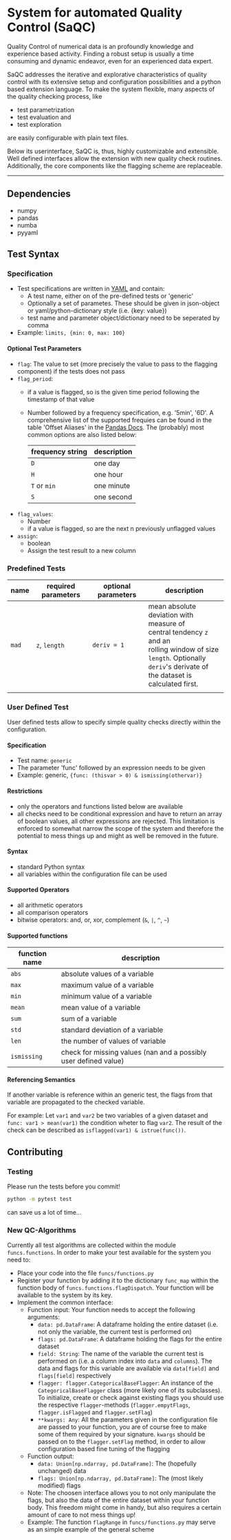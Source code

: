 # System for automated Quality Control (SaQC)

Quality Control of numerical data is an profoundly knowledge and experience based activity. Finding a robust setup is usually a time consuming and dynamic endeavor, even for an experienced
data expert.

SaQC addresses the iterative and explorative characteristics of quality control with its extensive setup and configuration possibilities and a python based extension language. To make the system flexible, many aspects of the quality
checking process, like

+ test parametrization
+ test evaluation and 
+ test exploration 

are easily configurable with plain text files.

Below its userinterface, SaQC is, thus, highly customizable and extensible. Well defined interfaces allow the extension with new quality check routines. Additionally, the core components like the flagging scheme are replaceable.

---
## Dependencies
- numpy
- pandas
- numba
- pyyaml

## Test Syntax
### Specification
- Test specifications are written in [YAML](https://en.wikipedia.org/wiki/YAML, "Wikipedia") and contain:
  + A test name, either on of the pre-defined tests or 'generic'
  + Optionally a set of parametes. These should be given in
    json-object or yaml/python-dictionary style (i.e. {key: value})
  + test name and parameter object/dictionary need to be seperated by comma
- Example: `limits, {min: 0, max: 100}`
#### Optional Test Parameters
- `flag`:
  The value to set (more precisely the value to pass to the flagging component) if the tests
  does not pass
- `flag_period`:
  + if a value is flagged, so is the given time period following the timestamp of that value
  + Number followed by a frequency specification, e.g. '5min', '6D'.
    A comprehensive list of the supported frequies can be found in the table 'Offset Aliases' in the [Pandas Docs](http://pandas.pydata.org/pandas-docs/stable/user_guide/timeseries.html#dateoffset-objects "Pandas Docs"). The (probably) most common options are also listed below:

    | frequency string | description |
    |------------------|-------------|
    | `D`              | one day     |
    | `H`              | one hour    |
    | `T` or `min`     | one minute  |
    | `S`              | one second  |
- `flag_values`:
  + Number
  + if a value is flagged, so are the next n previously unflagged values
- `assign`:
  + boolean
  + Assign the test result to a new column
### Predefined Tests

| name  | required parameters | optional parameters | description                             |
|-------|---------------------|---------------------|-----------------------------------------|
| `mad` | `z`, `length`       | `deriv = 1`         | mean absolute deviation with measure of <br> central tendency `z` and an <br> rolling window of size `length`. Optionally <br> `deriv`'s derivate of  the dataset is <br> calculated first.                       |
|       |                     |                     |                                         |
    

### User Defined Test
User defined tests allow to specify simple quality checks directly within the configuration.
#### Specification
- Test name: `generic`
- The parameter 'func' followed by an expression needs to be given
- Example: generic, `{func: (thisvar > 0) & ismissing(othervar)}`
#### Restrictions
- only the operators and functions listed below are available
- all checks need to be conditional expression and have to return an array of boolean values, 
  all other expressions are rejected. This limitation is enforced to somewhat narrow the 
  scope of the system and therefore the potential to mess things up and might as well be 
  removed in the future.
#### Syntax
- standard Python syntax
- all variables within the configuration file can be used
#### Supported Operators
- all arithmetic operators
- all comparison operators
- bitwise operators: and, or, xor, complement (`&`, `|`, `^`, `~`)
#### Supported functions

| function name | description                                                      |
|---------------|------------------------------------------------------------------|
| `abs`         | absolute values of a variable                                    |
| `max`         | maximum value of a variable                                      |
| `min`         | minimum value of a variable                                      |
| `mean`        | mean value of a variable                                         |
| `sum`         | sum of a variable                                                |
| `std`         | standard deviation of a variable                                 |
| `len`         | the number of values of variable                                 |
| `ismissing`   | check for missing values (nan and a possibly user defined value) |

#### Referencing Semantics
If another variable is reference within an generic test, the flags from that variable are
propagated to the checked variable.

For example:
Let `var1` and `var2` be two variables of a given dataset and `func: var1 > mean(var1)` 
the condition wheter to flag `var2`. The result of the check can be described
as `isflagged(var1) & istrue(func())`.

## Contributing
### Testing
Please run the tests before you commit!
```sh
python -m pytest test
```
can save us a lot of time...

### New QC-Algorithms
Currently all test algorithms are collected within the module `funcs.functions`.
In order to make your test available for the system you need to:
- Place your code into the file `funcs/functions.py`
- Register your function by adding it to the dictionary `func_map`
  within the function body of `funcs.functions.flagDispatch`. Your function 
  will be available to the system by its key.
- Implement the common interface:
  + Function input:
    Your function needs to accept the following arguments:
    + `data: pd.DataFrame`: A dataframe holding the entire dataset (i.e. not only
       the variable, the current test is performed on)
    + `flags: pd.DataFrame`: A dataframe holding the flags for the entire 
       dataset
    + `field: String`: The name of the variable the current test is performed on
       (i.e. a column index into `data` and `columns`).
       The data and flags for this variable are available via `data[field]` and 
       `flags[field]` respectively
    + `flagger: flagger.CategoricalBaseFlagger`: An instance of the `CategoricalBaseFlagger` class
       (more likely one of its subclasses). To initialize, create or check
       against existing flags you should use the respective `flagger`-methods
       (`flagger.empytFlags`, `flagger.isFlagged` and `flagger.setFlag`)
    + `**kwargs: Any`: All the parameters given in the configuration file are passed
       to your function, you are of course free to make some of them required 
       by your signature. `kwargs` should be passed on to the `flagger.setFlag` 
       method, in order to allow configuration based fine tuning of the flagging
  + Function output:
    + `data: Union[np.ndarray, pd.DataFrame]`: The (hopefully unchanged) data
    + `flags: Union[np.ndarray, pd.DataFrame]`: The (most likely modified) flags
  + Note: The choosen interface allows you to not only manipulate 
    the flags, but also the data of the entire dataset within your function 
    body. This freedom might come in handy, but also requires a certain amount 
    of care to not mess things up!
  + Example: The function `flagRange` in `funcs/functions.py` may serve as an
    simple example of the general scheme
